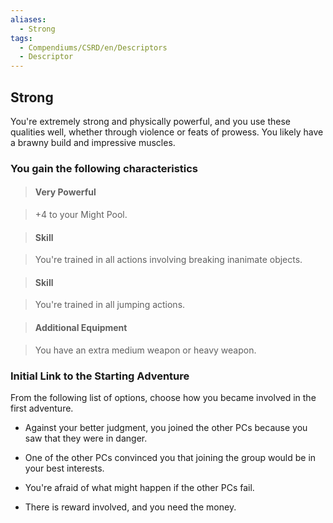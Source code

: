 ```yaml
---
aliases:
  - Strong
tags:
  - Compendiums/CSRD/en/Descriptors
  - Descriptor
---
```

  
## Strong    
You're extremely strong and physically powerful, and you use these qualities well, whether through violence or feats of prowess. You likely have a brawny build and impressive muscles.  
### You gain the following characteristics    
> #### Very Powerful  
> +4 to your Might Pool.    
  
> #### Skill  
> You're trained in all actions involving breaking inanimate objects.    
  
> #### Skill  
> You're trained in all jumping actions.    
  
> #### Additional Equipment  
> You have an extra medium weapon or heavy weapon.    
  
### Initial Link to the Starting Adventure    
From the following list of options, choose how you became involved in the first adventure.    
- Against your better judgment, you joined the other PCs because you saw that they were in danger.    
- One of the other PCs convinced you that joining the group would be in your best interests.    
- You're afraid of what might happen if the other PCs fail.    
- There is reward involved, and you need the money.  